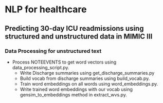 # NLP for healthcare
## Predicting 30-day ICU readmissions using structured and unstructured data in MIMIC III
### Data Processing for unstructured text
* Process NOTEEVENTS to get word vectors using data_processing_script.py.
    * Write Discharge summaries using get_discharge_summaries.py
    * Build vocab from discharge summaries using build_vocab.py.
    * Train word embeddings on all words using word_embeddings.py.
    * Write trained word embeddings with our vocab using gensim_to_embeddings method in extract_wvs.py.

